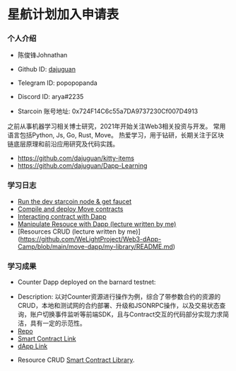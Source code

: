 

# 星航计划加入申请表

### 个人介绍

* 陈俊锋Johnathan

* Github ID: [dajuguan](https://github.com/dajuguan)

* Telegram ID: popopopanda

* Discord ID: arya#2235

* Starcoin 账号地址: 0x724F14C6c55a7DA9737230Cf007D4913


之前从事机器学习相关博士研究，2021年开始关注Web3相关投资与开发。
常用语言包括Python, Js, Go, Rust, Move。
热爱学习，用于钻研，长期关注于区块链底层原理和前沿应用研究及代码实践。

* https://github.com/dajuguan/kitty-items 
* https://github.com/dajuguan/Dapp-Learning

### 学习日志

* [Run the dev starcoin node & get faucet](https://github.com/WeLightProject/Web3-dApp-Camp/discussions/105#discussioncomment-3219358)
* [Compile and deploy Move contracts](https://github.com/WeLightProject/Web3-dApp-Camp/discussions/109#discussioncomment-3279790)
* [Interacting contract with Dapp](https://github.com/WeLightProject/Web3-dApp-Camp/discussions/113#discussioncomment-3280347)
* [Manipulate Resouce with Dapp (lecture written by me)]( https://github.com/WeLightProject/Web3-dApp-Camp/blob/main/move-dapp/CryptoXiuXian%20in%20Move%20Lang.md#145-%E6%93%8D%E4%BD%9C%E8%B5%84%E6%BA%90)
* [Resources CRUD (lecture written by me)] (https://github.com/WeLightProject/Web3-dApp-Camp/blob/main/move-dapp/my-library/README.md)

### 学习成果

* Counter Dapp deployed on the barnard testnet: 
- Description: 以对Counter资源进行操作为例，综合了带参数合约的资源的CRUD，本地和测试网的合约部署、升级和JSONRPC操作，以及交易状态查询，账户切换事件监听等前端SDK，且与Contract交互的代码部分实现力求简洁，具有一定的示范性。
- [Repo](https://github.com/dajuguan/starcoin-trek)
- [Smart Contract Link](https://stcscan.io/barnard/address/0x07Ffe973C72356C25e623E2470172A69/codes)
- [dApp Link](https://starcoin-trek-ivh6errrw-dajuguan.vercel.app/)
* Resource CRUD [Smart Contract Library](https://github.com/dajuguan/Web3-dApp-Camp/tree/main/move-dapp/my-library).





